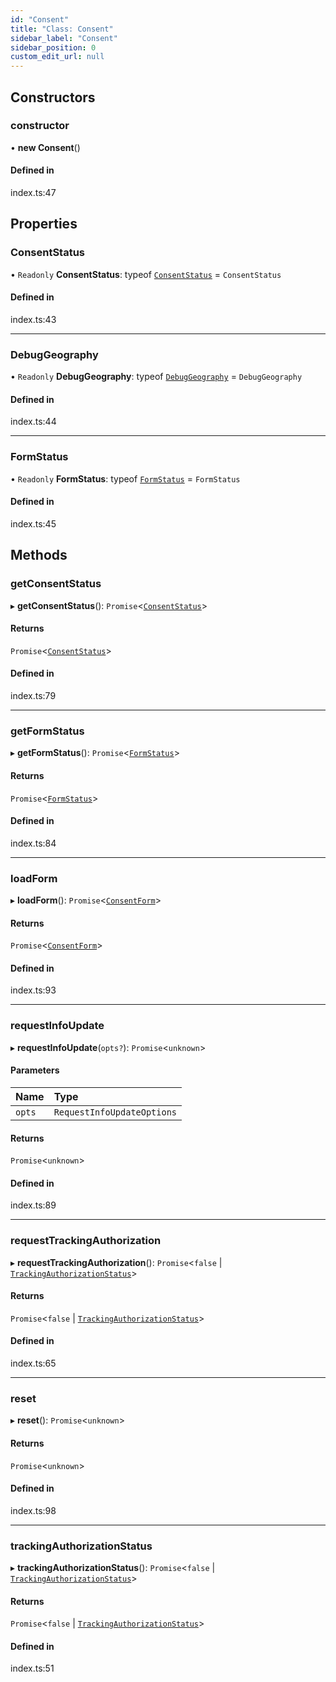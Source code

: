 ```yaml
---
id: "Consent"
title: "Class: Consent"
sidebar_label: "Consent"
sidebar_position: 0
custom_edit_url: null
---
```


## Constructors

### constructor

• **new Consent**()

#### Defined in

index.ts:47

## Properties

### ConsentStatus

• `Readonly` **ConsentStatus**: typeof [`ConsentStatus`](../enums/ConsentStatus.md) = `ConsentStatus`

#### Defined in

index.ts:43

___

### DebugGeography

• `Readonly` **DebugGeography**: typeof [`DebugGeography`](../enums/DebugGeography.md) = `DebugGeography`

#### Defined in

index.ts:44

___

### FormStatus

• `Readonly` **FormStatus**: typeof [`FormStatus`](../enums/FormStatus.md) = `FormStatus`

#### Defined in

index.ts:45

## Methods

### getConsentStatus

▸ **getConsentStatus**(): `Promise`<[`ConsentStatus`](../enums/ConsentStatus.md)\>

#### Returns

`Promise`<[`ConsentStatus`](../enums/ConsentStatus.md)\>

#### Defined in

index.ts:79

___

### getFormStatus

▸ **getFormStatus**(): `Promise`<[`FormStatus`](../enums/FormStatus.md)\>

#### Returns

`Promise`<[`FormStatus`](../enums/FormStatus.md)\>

#### Defined in

index.ts:84

___

### loadForm

▸ **loadForm**(): `Promise`<[`ConsentForm`](ConsentForm.md)\>

#### Returns

`Promise`<[`ConsentForm`](ConsentForm.md)\>

#### Defined in

index.ts:93

___

### requestInfoUpdate

▸ **requestInfoUpdate**(`opts?`): `Promise`<`unknown`\>

#### Parameters

| Name | Type |
| :------ | :------ |
| `opts` | `RequestInfoUpdateOptions` |

#### Returns

`Promise`<`unknown`\>

#### Defined in

index.ts:89

___

### requestTrackingAuthorization

▸ **requestTrackingAuthorization**(): `Promise`<``false`` \| [`TrackingAuthorizationStatus`](../enums/TrackingAuthorizationStatus.md)\>

#### Returns

`Promise`<``false`` \| [`TrackingAuthorizationStatus`](../enums/TrackingAuthorizationStatus.md)\>

#### Defined in

index.ts:65

___

### reset

▸ **reset**(): `Promise`<`unknown`\>

#### Returns

`Promise`<`unknown`\>

#### Defined in

index.ts:98

___

### trackingAuthorizationStatus

▸ **trackingAuthorizationStatus**(): `Promise`<``false`` \| [`TrackingAuthorizationStatus`](../enums/TrackingAuthorizationStatus.md)\>

#### Returns

`Promise`<``false`` \| [`TrackingAuthorizationStatus`](../enums/TrackingAuthorizationStatus.md)\>

#### Defined in

index.ts:51
